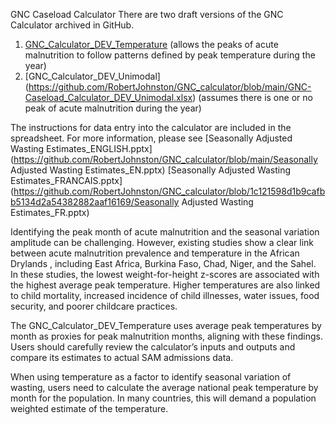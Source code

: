 GNC Caseload Calculator
There are two draft versions of the GNC Calculator archived in GitHub.
1.	[GNC_Calculator_DEV_Temperature]( https://github.com/RobertJohnston/GNC_calculator/blob/main/GNC-Caseload_Calculator_DEV_Temperature.xlsx) (allows the peaks of acute malnutrition to follow patterns defined by peak temperature during the year)
2.	[GNC_Calculator_DEV_Unimodal] (https://github.com/RobertJohnston/GNC_calculator/blob/main/GNC-Caseload_Calculator_DEV_Unimodal.xlsx) (assumes there is one or no peak of acute malnutrition during the year)

The instructions for data entry into the calculator are included in the spreadsheet. 
For more information, please see 
[Seasonally Adjusted Wasting Estimates_ENGLISH.pptx](https://github.com/RobertJohnston/GNC_calculator/blob/main/Seasonally Adjusted Wasting Estimates_EN.pptx)
[Seasonally Adjusted Wasting Estimates_FRANCAIS.pptx](https://github.com/RobertJohnston/GNC_calculator/blob/1c121598d1b9cafbb5134d2a54382882aaf16169/Seasonally Adjusted Wasting Estimates_FR.pptx)

Identifying the peak month of acute malnutrition and the seasonal variation amplitude can be challenging. However, existing studies show a clear link between acute malnutrition prevalence and temperature in the African Drylands , including East Africa, Burkina Faso,  Chad, Niger, and the Sahel. In these studies, the lowest weight-for-height z-scores are associated with the highest average peak temperature. Higher temperatures are also linked to child mortality, increased incidence of child illnesses, water issues, food security, and poorer childcare practices.

The GNC_Calculator_DEV_Temperature uses average peak temperatures by month as proxies for peak malnutrition months, aligning with these findings. Users should carefully review the calculator’s inputs and outputs and compare its estimates to actual SAM admissions data.

When using temperature as a factor to identify seasonal variation of wasting, users need to calculate the average national peak temperature by month for the population. In many countries, this will demand a population weighted estimate of the temperature. 

